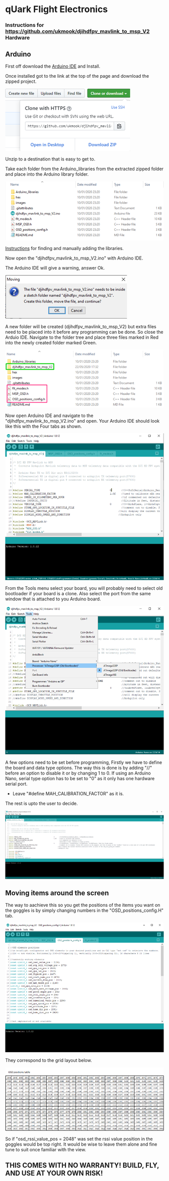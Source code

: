  # qUark Flight Electronics


 ### Instructions for https://github.com/ukmook/djihdfpv_mavlink_to_msp_V2 Hardware

 ## Arduino

First off download the [Arduino IDE](https://www.arduino.cc/en/Main/Software) and Install.

Once installed got to the link at the top of the page and download the zipped project.

![QNU](/Mav-To-MSP/Images/Zipped.png)

Unzip to a destination that is easy to get to.

Take each folder from the Arduino_libraries from the extracted zipped folder and place into the Arduino library folder.

![QNU](/Mav-To-MSP/Images/Folder-Tree.png)

[Instructions](https://learn.sparkfun.com/tutorials/installing-an-arduino-library/all) for finding and manually adding the libraries.

Now open the "djihdfpv_mavlink_to_msp_V2.ino" with Arduino IDE.

The Arduino IDE will give a warning, answer Ok.

 ![QNU](/Mav-To-MSP/Images/Moving.png)

 A new folder will be created (djihdfpv_mavlink_to_msp_V2) but extra files need to be placed into it before any programming can be done. So close the Arduio IDE. Navigate to the folder tree and place three files marked in Red into the newly created folder marked Green.

 ![QNU](/Mav-To-MSP/Images/Folder-Tree2a.png)

 Now open Arduino IDE and navigate to the "djihdfpv_mavlink_to_msp_V2.ino" and open.
 Your Arduino IDE should look like this with the Four tabs as shown.

 ![QNU](/Mav-To-MSP/Images/IDE1.png)

 From the Tools menu select your board, you will probably need to select old bootloader if your board is a clone. Also select the port from the same window that is attached to you Arduino board.

  ![QNU](/Mav-To-MSP/Images/IDE2.png)

  A few options need to be set before programming, Firstly we have to define the board and data type options. The way this is done is by adding "//" before an option to disable it or by changing 1 to 0. If using an Arduino Nano, serial type option has to be set to "0" as it only has one hardware serial port.

   - Leave "#define MAH_CALIBRATION_FACTOR" as it is.

The rest is upto the user to decide.

 ![QNU](/Mav-To-MSP/Images/IDE3.png)

 ## Moving items around the screen

 The way to aachieve this so you get the positions of the items you want on the goggles is by simply changing numbers in the "OSD_positions_config.H" tab.

 ![QNU](/Mav-To-MSP/Images/positions_tab.png)

  They correspond to the grid layout below.

 ![QNU](/Mav-To-MSP/Images/OSD_positions.png)

 So if "osd_rssi_value_pos = 2048" was set the rssi value position in the goggles would be top right. It would be wise to leave them alone and fine tune to suit once familiar with the view.



 ## THIS COMES WITH NO WARRANTY! BUILD, FLY, AND USE AT YOUR OWN RISK!
